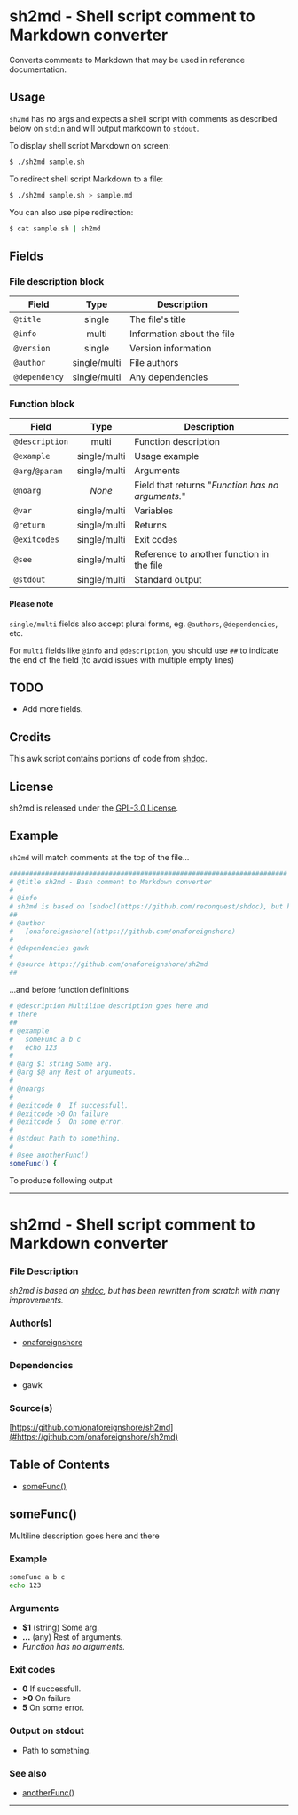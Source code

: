 # sh2md - Shell script comment to Markdown converter

Converts comments to Markdown that may be used in reference documentation.

## Usage

`sh2md` has no args and expects a shell script with comments as described below on `stdin` and will output markdown to `stdout`.

To display shell script Markdown on screen:
```sh
$ ./sh2md sample.sh
```

To redirect shell script Markdown to a file:
```sh
$ ./sh2md sample.sh > sample.md
```

You can also use pipe redirection:
```sh
$ cat sample.sh | sh2md
```


## Fields

### File description block
| Field         | Type         | Description                 |
|---------------|:------------:|-----------------------------|
| `@title`      | single       | The file's title            |
| `@info`       | multi        | Information about the file  |
| `@version`    | single       | Version information         |
| `@author`     | single/multi | File authors                |
| `@dependency` | single/multi | Any dependencies            |

### Function block
| Field           | Type         | Description                               |
|-----------------|:------------:|-------------------------------------------|
| `@description`  | multi        | Function description                      |
| `@example`      | single/multi | Usage example                             |
| `@arg`/`@param` | single/multi | Arguments                                 |
| `@noarg`        | _None_       | Field that returns "_Function has no arguments._" |
| `@var`          | single/multi | Variables                                 |
| `@return`       | single/multi | Returns                                   |
| `@exitcodes`    | single/multi | Exit codes                                |
| `@see`          | single/multi | Reference to another function in the file |
| `@stdout`       | single/multi | Standard output                           |

#### Please note

`single/multi` fields also accept plural forms, eg. `@authors`, `@dependencies`, etc.

For `multi` fields like `@info` and `@description`, you should use `##` to indicate the end of the field (to avoid issues with multiple empty lines)

## TODO

- Add more fields.

## Credits

This awk script contains portions of code from [shdoc](https://github.com/reconquest/shdoc).

## License

sh2md is released under the [GPL-3.0 License](https://opensource.org/licenses/GPL-3.0).

## Example

`sh2md` will match comments at the top of the file...

```sh
######################################################################
# @title sh2md - Bash comment to Markdown converter
#
# @info
# sh2md is based on [shdoc](https://github.com/reconquest/shdoc), but has been rewritten from scratch with many improvements.
##
# @author
#   [onaforeignshore](https://github.com/onaforeignshore)
#
# @dependencies gawk
#
# @source https://github.com/onaforeignshore/sh2md
##
```

...and before function definitions

```sh
# @description Multiline description goes here and
# there
##
# @example
#   someFunc a b c
#   echo 123
#
# @arg $1 string Some arg.
# @arg $@ any Rest of arguments.
#
# @noargs
#
# @exitcode 0  If successfull.
# @exitcode >0 On failure
# @exitcode 5  On some error.
#
# @stdout Path to something.
#
# @see anotherFunc()
someFunc() {
```

To produce following output

---

# sh2md - Shell script comment to Markdown converter

### File Description

_sh2md is based on [shdoc](https://github.com/reconquest/shdoc), but has been rewritten from scratch with many improvements._

### Author(s)

- [onaforeignshore](https://github.com/onaforeignshore)

### Dependencies

- gawk

### Source(s)

[https://github.com/onaforeignshore/sh2md](#https://github.com/onaforeignshore/sh2md)

## Table of Contents

- [someFunc()](#someFunc)

## someFunc()
Multiline description goes here and
there

### Example

```bash
someFunc a b c
echo 123
```

### Arguments

- **$1** (string) Some arg.
- **...** (any) Rest of arguments.
- _Function has no arguments._

### Exit codes

- **0**  If successfull.
- **>0** On failure
- **5**  On some error.

### Output on stdout

- Path to something.

### See also

- [anotherFunc()](#anotherFunc())

---
